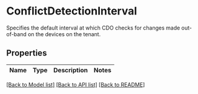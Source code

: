 # ConflictDetectionInterval

Specifies the default interval at which CDO checks for changes made out-of-band on the devices on the tenant.

## Properties

Name | Type | Description | Notes
------------ | ------------- | ------------- | -------------

[[Back to Model list]](../README.md#documentation-for-models) [[Back to API list]](../README.md#documentation-for-api-endpoints) [[Back to README]](../README.md)


